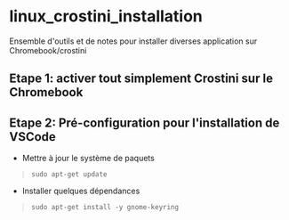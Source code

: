 # linux_crostini_installation
Ensemble d'outils et de notes pour installer diverses application sur Chromebook/crostini

## Etape 1: activer tout simplement Crostini sur le Chromebook

## Etape 2: Pré-configuration pour l'installation de VSCode

* Mettre à jour le système de paquets
> `sudo apt-get update`

* Installer quelques dépendances
> `sudo apt-get install -y gnome-keyring`

